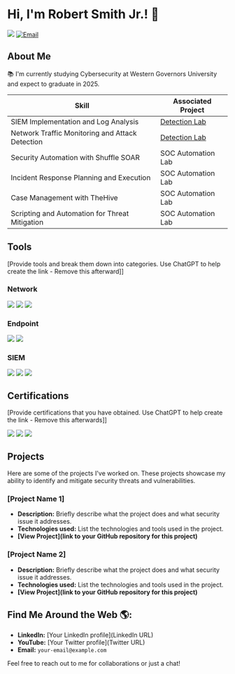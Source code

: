 # Hi, I'm Robert Smith Jr.! 👋
<a href="https://https://www.linkedin.com/in/robert-smith-jr-498097275/"><img src="https://img.shields.io/badge/-LinkedIn-0072b1?&style=for-the-badge&logo=linkedin&logoColor=white" /></a>
[![Email](https://img.shields.io/badge/Email-contact%40email.com-red?style=flat&logo=gmail)](mailto:robertsmithemail@gmail.com)


## About Me
📚 I'm currently studying Cybersecurity at Western Governors University and expect to graduate in 2025.


| Skill                                         | Associated Project         |
|-----------------------------------------------|----------------------------|
| SIEM Implementation and Log Analysis          | <a href="https://google.com">Detection Lab</a>|
| Network Traffic Monitoring and Attack Detection | <a href="https://google.com">Detection Lab</a>|
| Security Automation with Shuffle SOAR         | SOC Automation Lab|
| Incident Response Planning and Execution      | SOC Automation Lab|
| Case Management with TheHive                  | SOC Automation Lab|
| Scripting and Automation for Threat Mitigation | SOC Automation Lab|

## Tools
[Provide tools and break them down into categories. Use ChatGPT to help create the link - Remove this afterward]]

### Network
<div>
    <img src="https://img.shields.io/badge/-Wireshark-1679A7?&style=for-the-badge&logo=Wireshark&logoColor=white" />
    <img src="https://img.shields.io/badge/-Suricata-EF3B2D?&style=for-the-badge&logo=Suricata&logoColor=white" />
    <img src="https://img.shields.io/badge/-Zeek-777BB4?&style=for-the-badge&logo=Zeek&logoColor=white" />
</div>

### Endpoint
<div>
    <img src="https://img.shields.io/badge/-Microsoft_Defender_for_Endpoint-00A4EF?&style=for-the-badge&logo=Microsoft&logoColor=white" />
    <img src="https://img.shields.io/badge/-Velociraptor-4B275F?&style=for-the-badge&logo=Velociraptor&logoColor=white" />
</div>

### SIEM
<div>
    <img src="https://img.shields.io/badge/-Microsoft_Sentinel-0078D4?&style=for-the-badge&logo=Microsoft&logoColor=white" />
    <img src="https://img.shields.io/badge/-Splunk-000000?&style=for-the-badge&logo=Splunk&logoColor=white" />
    <img src="https://img.shields.io/badge/-Elastic-005571?&style=for-the-badge&logo=Elastic&logoColor=white" />
</div>

## Certifications
[Provide certifications that you have obtained. Use ChatGPT to help create the link - Remove this afterwards]]
<div>
<img src="https://img.shields.io/badge/-Security%2B-FF0000?&style=for-the-badge&logo=CompTIA&logoColor=white" />
<img src="https://img.shields.io/badge/-Network%2B-007ACC?&style=for-the-badge&logo=CompTIA&logoColor=white" />
<img src="https://img.shields.io/badge/-A%2B-4D4D4D?&style=for-the-badge&logo=CompTIA&logoColor=white" />

</div>

## Projects
Here are some of the projects I've worked on. These projects showcase my ability to identify and mitigate security threats and vulnerabilities.

### [Project Name 1]
- **Description:** Briefly describe what the project does and what security issue it addresses.
- **Technologies used:** List the technologies and tools used in the project.
- **[View Project](link to your GitHub repository for this project)**

### [Project Name 2]
- **Description:** Briefly describe what the project does and what security issue it addresses.
- **Technologies used:** List the technologies and tools used in the project.
- **[View Project](link to your GitHub repository for this project)**


## Find Me Around the Web 🌎:
- **LinkedIn:** [Your LinkedIn profile](LinkedIn URL)
- **YouTube:** [Your Twitter profile](Twitter URL)
- **Email:** `your-email@example.com`

Feel free to reach out to me for collaborations or just a chat!

